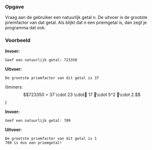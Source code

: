 ### Opgave

Vraag aan de gebruiker een natuurlijk getal n. De uitvoer is de grootste
priemfactor van dat getal. Als blijkt dat n een priemgetal is, dan zegt je programma dat ook.


### Voorbeeld

**Invoer:**

    Geef een natuurlijk getal: 723350

**Uitvoer:**

    De grootste priemfactor van dit getal is 37

(Immers: $$723350 = 37 \cdot 23 \cdot 17 \cdot 5^2 \cdot 2.$$)

**Invoer:**

    Geef een natuurlijk getal: 709

**Uitvoer:**

    De grootste priemfactor van dit getal is 1
    709 is dus een priemgetal!
